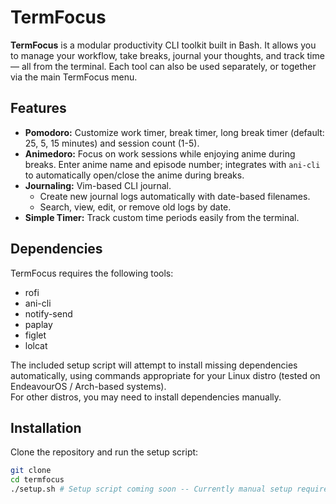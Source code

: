 # TermFocus

**TermFocus** is a modular productivity CLI toolkit built in Bash. It allows you to manage your workflow, take breaks, journal your thoughts, and track time — all from the terminal. Each tool can also be used separately, or together via the main TermFocus menu.

## Features

- **Pomodoro:** Customize work timer, break timer, long break timer (default: 25, 5, 15 minutes) and session count (1-5).  
- **Animedoro:** Focus on work sessions while enjoying anime during breaks. Enter anime name and episode number; integrates with `ani-cli` to automatically open/close the anime during breaks.  
- **Journaling:** Vim-based CLI journal.  
  - Create new journal logs automatically with date-based filenames.  
  - Search, view, edit, or remove old logs by date.  
- **Simple Timer:** Track custom time periods easily from the terminal.

## Dependencies

TermFocus requires the following tools:

- rofi
- ani-cli
- notify-send
- paplay
- figlet
- lolcat

The included setup script will attempt to install missing dependencies automatically, using commands appropriate for your Linux distro (tested on EndeavourOS / Arch-based systems).  
For other distros, you may need to install dependencies manually.

## Installation

Clone the repository and run the setup script:

```bash
git clone 
cd termfocus
./setup.sh # Setup script coming soon -- Currently manual setup required.

